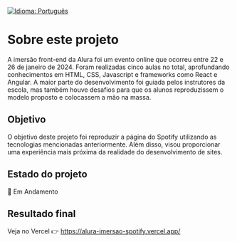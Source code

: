 [![Idioma: Português](https://img.shields.io/badge/Idioma-Portugu%C3%AAs-green.svg)](README-pt.md)

# Sobre este projeto
A imersão front-end da Alura foi um evento online que ocorreu entre 22 e 26 de janeiro de 2024. Foram realizadas cinco aulas no total, aprofundando conhecimentos em HTML, CSS, Javascript e frameworks como React e Angular. A maior parte do desenvolvimento foi guiada pelos instrutores da escola, mas também houve desafios para que os alunos reproduzissem o modelo proposto e colocassem a mão na massa.

## Objetivo
O objetivo deste projeto foi reproduzir a página do Spotify utilizando as tecnologias mencionadas anteriormente. Além disso, visou proporcionar uma experiência mais próxima da realidade do desenvolvimento de sites.

## Estado do projeto
🚧 Em Andamento

## Resultado final



Veja no Vercel 👉 https://alura-imersao-spotify.vercel.app/

